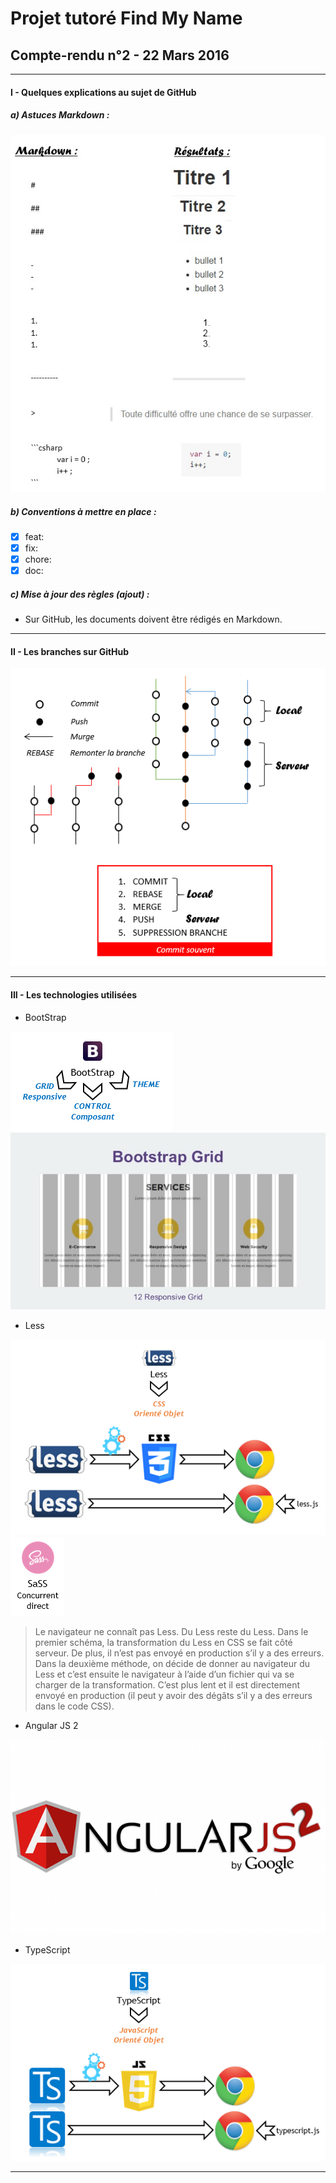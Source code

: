 # Projet tutoré Find My Name
## Compte-rendu n°2 - 22 Mars 2016

-----

#### I - Quelques explications au sujet de GitHub
##### a) Astuces Markdown :
![Image of teamWorking](https://github.com/duboisflorian/Projet-FindMyName/blob/master/images/CR/CR2/CR-2_markdown.jpg)

##### b) Conventions à mettre en place :
- [x] feat:
- [x] fix:
- [x] chore:
- [x] doc:

##### c) Mise à jour des règles (ajout) :
- Sur GitHub, les documents doivent être rédigés en Markdown.

-----

#### II - Les branches sur GitHub
![Image of teamWorking](https://github.com/duboisflorian/Projet-FindMyName/blob/master/images/CR/CR2/CR-2_branchegithub.png)

-----

#### III - Les technologies utilisées
- BootStrap

![Image of teamWorking](https://github.com/duboisflorian/Projet-FindMyName/blob/master/images/CR/CR2/CR-2_bootstrap.png)
![Image of teamWorking](https://github.com/duboisflorian/Projet-FindMyName/blob/master/images/CR/CR2/CR-2_bootstrapgrid.jpg)

- Less

![Image of teamWorking](https://github.com/duboisflorian/Projet-FindMyName/blob/master/images/CR/CR2/CR-2_less.png)
![Image of teamWorking](https://github.com/duboisflorian/Projet-FindMyName/blob/master/images/CR/CR2/CR-2_sass.png)


> Le navigateur ne connaît pas Less. Du Less reste du Less. Dans le premier schéma, la transformation du Less en CSS se fait côté serveur. De plus, il n’est pas envoyé en production s’il y a des erreurs. Dans la deuxième méthode, on décide de donner au navigateur du Less et c’est ensuite le navigateur à l’aide d’un fichier qui va se charger de la transformation. C’est plus lent et il est directement envoyé en production (il peut y avoir des dégâts s’il y a des erreurs dans le code CSS).

- Angular JS 2

![Image of teamWorking](https://github.com/duboisflorian/Projet-FindMyName/blob/master/images/CR/CR2/CR-2_angularjs2.png)

- TypeScript

![Image of teamWorking](https://github.com/duboisflorian/Projet-FindMyName/blob/master/images/CR/CR2/CR-2_typescript.png)

-----
